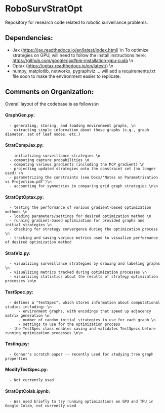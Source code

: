 # RoboSurvStratOpt
Repository for research code related to robotic surveillance problems. 

## Dependencies:
 - Jax (https://jax.readthedocs.io/en/latest/index.html) \n
    To optimize strategies on GPU, will need to follow the install instructions here: https://github.com/google/jax#pip-installation-gpu-cuda \n
 - Optax (https://optax.readthedocs.io/en/latest/) \n
 - numpy, matplotlib, networkx, pygraphviz ... will add a requirements.txt file soon to make the environment easier to replicate. 


## Comments on Organization:
Overall layout of the codebase is as follows:\n
#### GraphGen.py: 
      - generating, storing, and loading environment graphs, \n
      - extracting simple information about those graphs (e.g., graph diameter, set of leaf nodes, etc.) 
#### StratCompJax.py:
      - initializing surveillance strategies \n
      - computing capture probabilities \n
      - computing various gradients (including the MCP gradient) \n
      - projecting updated strategies onto the constraint set (no longer used) \n
      - parametrizing the constraints (see Docs/'Notes on Parametrization vs Projection.pdf')\n
      - accounting for symmetries in comparing grid graph strategies \n\n
#### StratOptOptax.py: 
      - testing the performance of various gradient-based optimization methods \n
      - loading parameters/settings for desired optimization method \n
      - running gradient-based optimization for provided graphs and initial strategies \n
      - checking for strategy convergence during the optimization process \n
      - tracking and saving various metrics used to visualize performance of desired optimization method 
#### StratViz.py: 
      - visualizing surveillance strategies by drawing and labeling graphs \n
      - visualizing metrics tracked during optimization processes \n
      - visualizing statistics about the results of strategy optimization processes \n\n
#### TestSpec.py:
      - defines a "TestSpec", which stores information about computational studies including: \n
          - environment graphs, with encodings that speed up adjacency matrix generation \n
          - number of random initial strategies to use for each graph \n
          - settings to use for the optimization process 
      - the TestSpec class enables saving and validates TestSpecs before running optimization processes \n\n
#### Testing.py: 
      - Connor's scratch paper -- recently used for studying tree graph properties
#### ModifyTestSpec.py:
      - Not currently used
#### StratOptColab.ipynb:
      - Was used briefly to try running optimizations on GPU and TPU in Google Colab, not currently used
